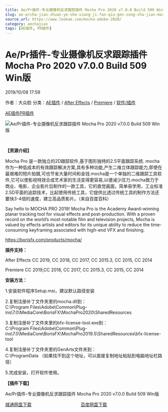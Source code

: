 ```yaml
---
title: Ae/Pr插件-专业摄像机反求跟踪插件 Mocha Pro 2020 v7.0.0 Build 509 Win版
slug: ae-prcha-jian-zhuan-ye-she-xiang-ji-fan-qiu-gen-zong-cha-jian-mocha-pro-2020-v7-0-0-build-509-winban
source_url: https://www.lookae.com/mocha-adobe-2020/
category: aechajian
tags: [AE插件, PR插件]
---
```

# Ae/Pr插件-专业摄像机反求跟踪插件 Mocha Pro 2020 v7.0.0 Build 509 Win版

2019/10/08 17:59

作者：大众脸
分类：[AE插件](https://www.lookae.com/after-effects/aechajian/) / [After Effects](https://www.lookae.com/after-effects/) / [Premiere](https://www.lookae.com/qitarjcj/premierezy/) / [软件/插件](https://www.lookae.com/qitarjcj/)

[AE插件](https://www.lookae.com/tag/ae%e6%8f%92%e4%bb%b6/)[PR插件](https://www.lookae.com/tag/pr%e6%8f%92%e4%bb%b6/)

![Ae/Pr插件-专业摄像机反求跟踪插件 Mocha Pro 2020 v7.0.0 Build 509 Win版](https://www.lookae.com/wp-content/uploads/2019/10/mocha-2020.jpg "Ae/Pr插件-专业摄像机反求跟踪插件 Mocha Pro 2020 v7.0.0 Build 509 Win版-LookAE.com")

﻿

**【资源介绍】**

Mocha Pro 是一款独立的2D跟踪软件,基于图形独特的2.5平面跟踪系统. mocha 作为一种低成本的有效跟踪解决方案,具有多种功能,产生二维立体跟踪能力,即使在最艰难的短片拍摄,可也节省大量时间和金钱.mocha是一个单独的二维跟踪工具软件,它可以使影视特效合成艺术家的生活变得更容易,以便减少压力.mocha致力于商业、电影、企业影片后制作的一款工具，它的直觉画面，简单易学用，工业标准2.5D平面的追踪技术，比起使用传统工具，它提供比透过传统工具的制作方法还要快3-4倍的速度，建立高品质影片。（来自百度百科）

Say hello to MOCHA PRO 2019! Mocha Pro is the Academy Award-winning planar tracking tool for visual effects and post-production. With a proven record on the world’s most notable film and television projects, Mocha is valued by effects artists and editors for its unique ability to reduce the time-consuming keyframing associated with high-end VFX and finishing.

https://borisfx.com/products/mocha/

**插件支持：**

After Effects CC 2019, CC 2018, CC 2017, CC 2015.3, CC 2015, CC 2014

Premiere CC 2019,CC 2018, CC 2017, CC 2015.3, CC 2015, CC 2014

**安装方法：**

1.安装软件程序Setup.msi，建议默认路径安装

2.复制注册补丁文件夹里的mocha.dll到：  
C:\Program Files\Adobe\Common\Plug-ins\7.0\MediaCore\BorisFX\MochaPro2020\SharedResources

3.复制注册补丁文件夹里的bfx-license-tool.exe到：  
C:\Program Files\Adobe\Common\Plug-ins\7.0\MediaCore\BorisFX\MochaPro2019.5\SharedResources\bfx-license-tool

4.复制注册补丁文件夹里的GenArts文件夹到：  
C:\ProgramData （如果找不到这个地址，可以直接复制地址粘贴到电脑地址栏路径）

5.完成安装，打开软件使用。

**【插件下载】**

Ae/Pr插件-专业摄像机反求跟踪插件 Mocha Pro 2020 v7.0.0 Build 509 Win版

[城通网盘下载](https://tc5.us/file/680462-401947654)                                        [百度网盘下载](https://pan.baidu.com/s/1UI0hHTb09FZN8H5Hhgp1Xw)
